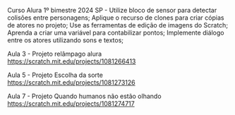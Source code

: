Curso Alura 1º bimestre 2024 SP - 
Utilize bloco de sensor para detectar colisões entre personagens;
Aplique o recurso de clones para criar cópias de atores no projeto;
Use as ferramentas de edição de imagens do Scratch;
Aprenda a criar uma variável para contabilizar pontos;
Implemente diálogo entre os atores utilizando sons e textos;

Aula 3 - Projeto relâmpago alura
https://scratch.mit.edu/projects/1081266413

Aula 5 - Projeto Escolha da sorte
https://scratch.mit.edu/projects/1081273126

Aula 7 - Projeto Quando humanos não estão olhando
https://scratch.mit.edu/projects/1081274717



